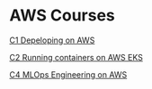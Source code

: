 # AWS Courses

[C1 Depeloping on AWS](Course-depeloping_on_aws.md)

[C2 Running containers on AWS EKS](Course-running_containers_on_AWS_EKS.md)

[C4 MLOps Engineering on AWS](Course-mlops_engineering_on_AWS.md)
